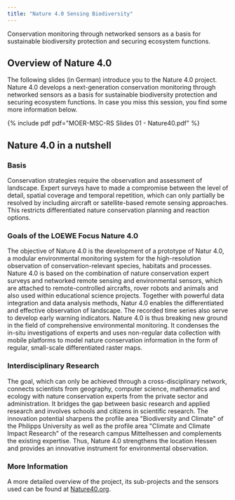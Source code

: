 ```yaml
---
title: "Nature 4.0 Sensing Biodiversity"
---
```


Conservation monitoring through networked sensors as a basis for sustainable biodiversity protection and securing ecosystem functions.

## Overview of Nature 4.0
The following slides (in German) introduce you to the Nature 4.0 project. Nature 4.0 develops a next-generation conservation monitoring through networked sensors as a basis for sustainable biodiversity protection and securing ecosystem functions. In case you miss this session, you find some more information below.

{% include pdf pdf="MOER-MSC-RS Slides 01 - Nature40.pdf" %}


## Nature 4.0 in a nutshell

### Basis
Conservation strategies require the observation and assessment of landscape. Expert surveys have to made a compromise between the level of detail, spatial coverage and temporal repetition, which can only partially be resolved by including aircraft or satellite-based remote sensing approaches. This restricts differentiated nature conservation planning and reaction options.

### Goals of the LOEWE Focus Nature 4.0
The objective of Nature 4.0 is the development of a prototype of Natur 4.0, a modular environmental monitoring system for the high-resolution observation of conservation-relevant species, habitats and processes. Nature 4.0 is based on the combination of nature conservation expert surveys and networked remote sensing and environmental sensors, which are attached to remote-controlled aircrafts, rover robots and animals and also used within educational science projects. Together with powerful data integration and data analysis methods, Natur 4.0 enables the differentiated and effective observation of landscape. The recorded time series also serve to develop early warning indicators. Nature 4.0 is thus breaking new ground in the field of comprehensive environmental monitoring. It condenses the in-situ investigations of experts and uses non-regular data collection with mobile platforms to model nature conservation information in the form of regular, small-scale differentiated raster maps.

### Interdisciplinary Research
The goal, which can only be achieved through a cross-disciplinary network, connects scientists from geography, computer science, mathematics and ecology with nature conservation experts from the private sector and administration. It bridges the gap between basic research and applied research and involves schools and citizens in scientific research. The innovation potential sharpens the profile area "Biodiversity and Climate" of the Philipps University as well as the profile area "Climate and Climate Impact Research" of the research campus Mittelhessen and complements the existing expertise. Thus, Nature 4.0 strengthens the location Hessen and provides an innovative instrument for environmental observation.

### More Information
A more detailed overview of the project, its sub-projects and the sensors used can be found at [Nature40.org](http://nature40.org).
